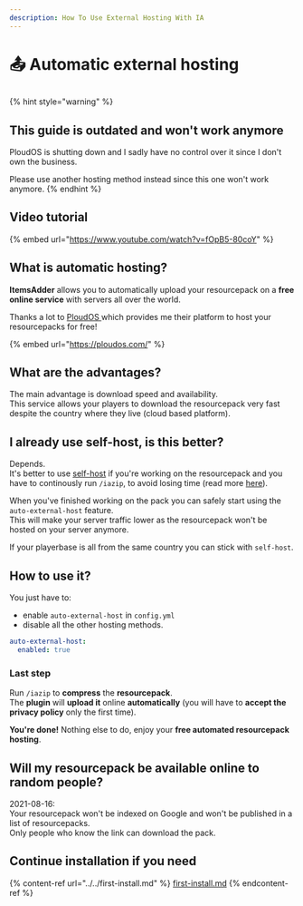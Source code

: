 ```yaml
---
description: How To Use External Hosting With IA
---
```


# 📤 Automatic external hosting

##

{% hint style="warning" %}
## This guide is outdated and won't work anymore

PloudOS is shutting down and I sadly have no control over it since I don't own the business.

Please use another hosting method instead since this one won't work anymore.
{% endhint %}

## Video tutorial

{% embed url="https://www.youtube.com/watch?v=fOpB5-80coY" %}

## What is automatic hosting?

**ItemsAdder** allows you to automatically upload your resourcepack on a **free online service** with servers all over the world.

Thanks a lot to [PloudOS ](https://ploudos.com/it/)which provides me their platform to host your resourcepacks for free!

{% embed url="https://ploudos.com/" %}

## What are the advantages?

The main advantage is download speed and availability.\
This service allows your players to download the resourcepack very fast despite the country where they live (cloud based platform).

## I already use self-host, is this better?

Depends.\
It's better to use [self-host](resourcepack-self-hosting.md) if you're working on the resourcepack and you have to continously run `/iazip`, to avoid losing time (read more [here](tips-for-fastest-usage.md)).

When you've finished working on the pack you can safely start using the `auto-external-host` feature.\
This will make your server traffic lower as the resourcepack won't be hosted on your server anymore.

If your playerbase is all from the same country you can stick with `self-host`.

## How to use it?

You just have to:

* enable `auto-external-host` in `config.yml`
* disable all the other hosting methods.

```yaml
auto-external-host:
  enabled: true
```

### Last step

Run `/iazip` to **compress** the **resourcepack**.\
The **plugin** will **upload it** online **automatically** (you will have to **accept the privacy policy** only the first time).

**You're done!** Nothing else to do, enjoy your **free automated resourcepack hosting**.

## Will my resourcepack be available online to random people?

2021-08-16:\
Your resourcepack won't be indexed on Google and won't be published in a list of resourcepacks.\
Only people who know the link can download the pack.

## Continue installation if you need

{% content-ref url="../../first-install.md" %}
[first-install.md](../../first-install.md)
{% endcontent-ref %}

